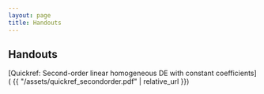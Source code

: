 ```yaml
---
layout: page
title: Handouts
---
```


## Handouts

[Quickref: Second-order linear homogeneous DE with constant coefficients](
  {{ "/assets/quickref_secondorder.pdf" | relative_url }})
